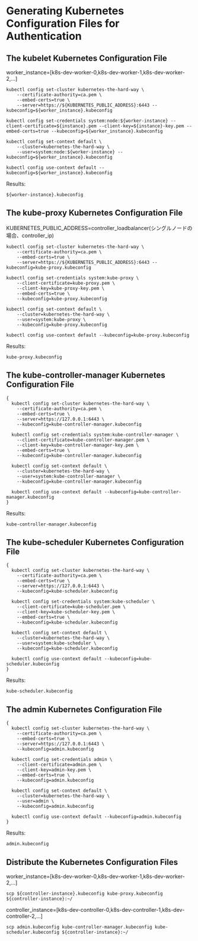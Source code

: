 # Generating Kubernetes Configuration Files for Authentication
## The kubelet Kubernetes Configuration File
worker_instance=[k8s-dev-worker-0,k8s-dev-worker-1,k8s-dev-worker-2,…]
```
kubectl config set-cluster kubernetes-the-hard-way \
    --certificate-authority=ca.pem \
    --embed-certs=true \
    --server=https://${KUBERNETES_PUBLIC_ADDRESS}:6443 --kubeconfig=${worker_instance}.kubeconfig
```
```
kubectl config set-credentials system:node:${worker-instance} --client-certificate=${instance}.pem --client-key=${instance}-key.pem --embed-certs=true --kubeconfig=${worker_instance}.kubeconfig
```
```
kubectl config set-context default \
    --cluster=kubernetes-the-hard-way \
    --user=system:node:${worker-instance} --kubeconfig=${worker_instance}.kubeconfig
```
```
kubectl config use-context default --kubeconfig=${worker_instance}.kubeconfig
```
Results:
```
${worker-instance}.kubeconfig
```
## The kube-proxy Kubernetes Configuration File
KUBERNETES_PUBLIC_ADDRESS=controller_loadbalancer(シングルノードの場合、controller_ip)
```
kubectl config set-cluster kubernetes-the-hard-way \
    --certificate-authority=ca.pem \
    --embed-certs=true \
    --server=https://${KUBERNETES_PUBLIC_ADDRESS}:6443 --kubeconfig=kube-proxy.kubeconfig
```
```
kubectl config set-credentials system:kube-proxy \
    --client-certificate=kube-proxy.pem \
    --client-key=kube-proxy-key.pem \
    --embed-certs=true \
    --kubeconfig=kube-proxy.kubeconfig
```
```
kubectl config set-context default \
    --cluster=kubernetes-the-hard-way \
    --user=system:kube-proxy \
    --kubeconfig=kube-proxy.kubeconfig
 ```
 ```
 kubectl config use-context default --kubeconfig=kube-proxy.kubeconfig
 ```
Results:
```
kube-proxy.kubeconfig
```
## The kube-controller-manager Kubernetes Configuration File
```
{
  kubectl config set-cluster kubernetes-the-hard-way \
    --certificate-authority=ca.pem \
    --embed-certs=true \
    --server=https://127.0.0.1:6443 \
    --kubeconfig=kube-controller-manager.kubeconfig

  kubectl config set-credentials system:kube-controller-manager \
    --client-certificate=kube-controller-manager.pem \
    --client-key=kube-controller-manager-key.pem \
    --embed-certs=true \
    --kubeconfig=kube-controller-manager.kubeconfig

  kubectl config set-context default \
    --cluster=kubernetes-the-hard-way \
    --user=system:kube-controller-manager \
    --kubeconfig=kube-controller-manager.kubeconfig

  kubectl config use-context default --kubeconfig=kube-controller-manager.kubeconfig
}
```
Results:
```
kube-controller-manager.kubeconfig
```
## The kube-scheduler Kubernetes Configuration File
```
{
  kubectl config set-cluster kubernetes-the-hard-way \
    --certificate-authority=ca.pem \
    --embed-certs=true \
    --server=https://127.0.0.1:6443 \
    --kubeconfig=kube-scheduler.kubeconfig

  kubectl config set-credentials system:kube-scheduler \
    --client-certificate=kube-scheduler.pem \
    --client-key=kube-scheduler-key.pem \
    --embed-certs=true \
    --kubeconfig=kube-scheduler.kubeconfig

  kubectl config set-context default \
    --cluster=kubernetes-the-hard-way \
    --user=system:kube-scheduler \
    --kubeconfig=kube-scheduler.kubeconfig

  kubectl config use-context default --kubeconfig=kube-scheduler.kubeconfig
}
```
Results:
```
kube-scheduler.kubeconfig
```
## The admin Kubernetes Configuration File
```
{
  kubectl config set-cluster kubernetes-the-hard-way \
    --certificate-authority=ca.pem \
    --embed-certs=true \
    --server=https://127.0.0.1:6443 \
    --kubeconfig=admin.kubeconfig

  kubectl config set-credentials admin \
    --client-certificate=admin.pem \
    --client-key=admin-key.pem \
    --embed-certs=true \
    --kubeconfig=admin.kubeconfig

  kubectl config set-context default \
    --cluster=kubernetes-the-hard-way \
    --user=admin \
    --kubeconfig=admin.kubeconfig

  kubectl config use-context default --kubeconfig=admin.kubeconfig
}
```
Results:
```
admin.kubeconfig
```
## Distribute the Kubernetes Configuration Files
worker_instance=[k8s-dev-worker-0,k8s-dev-worker-1,k8s-dev-worker-2,…]
```
scp ${controller-instance}.kubeconfig kube-proxy.kubeconfig ${controller-instance}:~/
```

controller_instance=[k8s-dev-controller-0,k8s-dev-controller-1,k8s-dev-controller-2,…]
```
scp admin.kubeconfig kube-controller-manager.kubeconfig kube-scheduler.kubeconfig ${controller-instance}:~/
```
